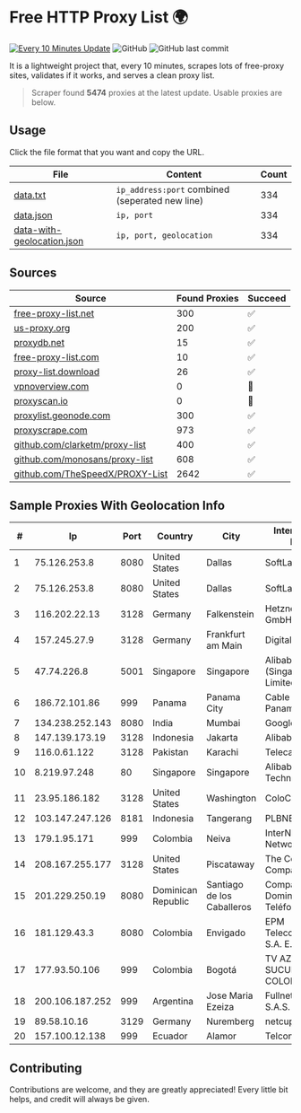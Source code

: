 
# Free HTTP Proxy List 🌍

[![Every 10 Minutes Update](https://github.com/mertguvencli/http-proxy-list/actions/workflows/main.yml/badge.svg?branch=main)](https://github.com/mertguvencli/http-proxy-list/actions/workflows/main.yml)
![GitHub](https://img.shields.io/github/license/mertguvencli/http-proxy-list)
![GitHub last commit](https://img.shields.io/github/last-commit/mertguvencli/http-proxy-list)

It is a lightweight project that, every 10 minutes, scrapes lots of free-proxy sites, validates if it works, and serves a clean proxy list.


> Scraper found **5474** proxies at the latest update. Usable proxies are below.

## Usage

Click the file format that you want and copy the URL.


|File|Content|Count|
|----|-------|-----|
|[data.txt](https://raw.githubusercontent.com/mertguvencli/http-proxy-list/main/proxy-list/data.txt)|`ip_address:port` combined (seperated new line)|334|
|[data.json](https://raw.githubusercontent.com/mertguvencli/http-proxy-list/main/proxy-list/data.json)|`ip, port`|334|
|[data-with-geolocation.json](https://raw.githubusercontent.com/mertguvencli/http-proxy-list/main/proxy-list/data-with-geolocation.json)|`ip, port, geolocation`|334|

## Sources

|Source|Found Proxies|Succeed|
|------|-------------|-------|
|[free-proxy-list.net](https://free-proxy-list.net)|300|✅|
|[us-proxy.org](https://www.us-proxy.org)|200|✅|
|[proxydb.net](http://proxydb.net)|15|✅|
|[free-proxy-list.com](https://free-proxy-list.com/?page=&port=&type%5B%5D=http&type%5B%5D=https&up_time=0&search=Search)|10|✅|
|[proxy-list.download](https://www.proxy-list.download/HTTP)|26|✅|
|[vpnoverview.com](https://vpnoverview.com/privacy/anonymous-browsing/free-proxy-servers)|0|🚫|
|[proxyscan.io](https://www.proxyscan.io)|0|🚫|
|[proxylist.geonode.com](https://proxylist.geonode.com/api/proxy-list?limit=300&page=1&sort_by=lastChecked&sort_type=desc&protocols=http,https)|300|✅|
|[proxyscrape.com](https://api.proxyscrape.com/v2/?request=displayproxies&protocol=http&timeout=10000&country=all&ssl=all&anonymity=all)|973|✅|
|[github.com/clarketm/proxy-list](https://raw.githubusercontent.com/clarketm/proxy-list/master/proxy-list-raw.txt)|400|✅|
|[github.com/monosans/proxy-list](https://raw.githubusercontent.com/monosans/proxy-list/main/proxies/http.txt)|608|✅|
|[github.com/TheSpeedX/PROXY-List](https://raw.githubusercontent.com/TheSpeedX/PROXY-List/master/http.txt)|2642|✅|


## Sample Proxies With Geolocation Info

|#|Ip|Port|Country|City|Internet Service Provider|
|-|--|----|-------|----|-------------------------|
|1|75.126.253.8|8080|United States|Dallas|SoftLayer|
|2|75.126.253.8|8080|United States|Dallas|SoftLayer|
|3|116.202.22.13|3128|Germany|Falkenstein|Hetzner Online GmbH|
|4|157.245.27.9|3128|Germany|Frankfurt am Main|DigitalOcean, LLC|
|5|47.74.226.8|5001|Singapore|Singapore|Alibaba Cloud (Singapore) Private Limited|
|6|186.72.101.86|999|Panama|Panama City|Cable & Wireless Panama|
|7|134.238.252.143|8080|India|Mumbai|Google LLC|
|8|147.139.173.19|3128|Indonesia|Jakarta|Alibaba.com LLC|
|9|116.0.61.122|3128|Pakistan|Karachi|Telecard|
|10|8.219.97.248|80|Singapore|Singapore|Alibaba (US) Technology Co., Ltd.|
|11|23.95.186.182|3128|United States|Washington|ColoCrossing|
|12|103.147.247.126|8181|Indonesia|Tangerang|PLBNET|
|13|179.1.95.171|999|Colombia|Neiva|InterNexa Global Network|
|14|208.167.255.177|3128|United States|Piscataway|The Constant Company|
|15|201.229.250.19|8080|Dominican Republic|Santiago de los Caballeros|Compañía Dominicana de Teléfonos S. A.|
|16|181.129.43.3|8080|Colombia|Envigado|EPM Telecomunicaciones S.A. E.S.P.|
|17|177.93.50.106|999|Colombia|Bogotá|TV AZTECA SUCURSAL COLOMBIA|
|18|200.106.187.252|999|Argentina|Jose Maria Ezeiza|Fullnet Solutions S.A.S.|
|19|89.58.10.16|3129|Germany|Nuremberg|netcup GmbH|
|20|157.100.12.138|999|Ecuador|Alamor|Telconet S.A|



## Contributing

Contributions are welcome, and they are greatly appreciated! Every
little bit helps, and credit will always be given.

